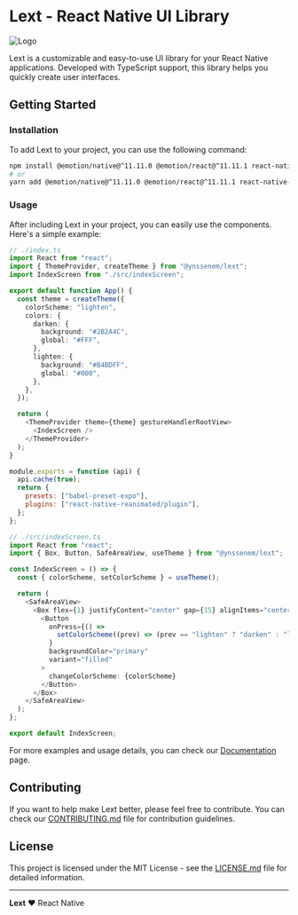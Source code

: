 # Lext - React Native UI Library

![Logo](https://res.cloudinary.com/dwmejslx5/image/upload/c_thumb,w_200,g_face/v1703523642/LextLogo_m6co1p.png)

Lext is a customizable and easy-to-use UI library for your React Native applications. Developed with TypeScript support, this library helps you quickly create user interfaces.

## Getting Started

### Installation

To add Lext to your project, you can use the following command:

```bash
npm install @emotion/native@^11.11.0 @emotion/react@^11.11.1 react-native-gesture-handler@^2.12.0 react-native-reanimated@^3.3.0 @ynssenem/lext@1
# or
yarn add @emotion/native@^11.11.0 @emotion/react@^11.11.1 react-native-gesture-handler@^2.12.0 react-native-reanimated@^3.3.0 @ynssenem/lext@1
```

### Usage

After including Lext in your project, you can easily use the components. Here's a simple example:

```ts
// ./index.ts
import React from "react";
import { ThemeProvider, createTheme } from "@ynssenem/lext";
import IndexScreen from "./src/indexScreen";

export default function App() {
  const theme = createTheme({
    colorScheme: "lighten",
    colors: {
      darken: {
        background: "#2B2A4C",
        global: "#FFF",
      },
      lighten: {
        background: "#B4BDFF",
        global: "#000",
      },
    },
  });

  return (
    <ThemeProvider theme={theme} gestureHandlerRootView>
      <IndexScreen />
    </ThemeProvider>
  );
}
```

```js
module.exports = function (api) {
  api.cache(true);
  return {
    presets: ["babel-preset-expo"],
    plugins: ["react-native-reanimated/plugin"],
  };
};
```

```ts
// ./src/indexScreen.ts
import React from "react";
import { Box, Button, SafeAreaView, useTheme } from "@ynssenem/lext";

const IndexScreen = () => {
  const { colorScheme, setColorScheme } = useTheme();

  return (
    <SafeAreaView>
      <Box flex={1} justifyContent="center" gap={15} alignItems="center">
        <Button
          onPress={() =>
            setColorScheme((prev) => (prev == "lighten" ? "darken" : "lighten"))
          }
          backgroundColor="primary"
          variant="filled"
        >
          changeColorScheme: {colorScheme}
        </Button>
      </Box>
    </SafeAreaView>
  );
};

export default IndexScreen;
```

For more examples and usage details, you can check our [Documentation](docs/) page.

## Contributing

If you want to help make Lext better, please feel free to contribute. You can check our [CONTRIBUTING.md](CONTRIBUTING.md) file for contribution guidelines.

## License

This project is licensed under the MIT License - see the [LICENSE.md](LICENSE.md) file for detailed information.

---

**Lext** ❤️ React Native
